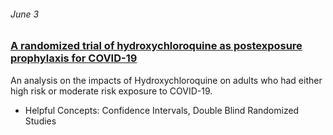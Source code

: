 ###### June 3

### [A randomized trial of hydroxychloroquine as postexposure prophylaxis for COVID-19](https://www.nejm.org/doi/full/10.1056/NEJMoa2016638?query=C19&cid=DM93007_NEJM_Subscriber&bid=207186294)

An analysis on the impacts of Hydroxychloroquine on adults who had either high risk or moderate risk exposure to COVID-19. 
- Helpful Concepts: Confidence Intervals, Double Blind Randomized Studies
